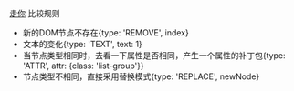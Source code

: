 [走你](https://juejin.im/post/5c8e5e4951882545c109ae9c)
比较规则
+ 新的DOM节点不存在{type: 'REMOVE', index}
+ 文本的变化{type: 'TEXT', text: 1}
+ 当节点类型相同时，去看一下属性是否相同，产生一个属性的补丁包{type: 'ATTR', attr: {class: 'list-group'}}
+ 节点类型不相同，直接采用替换模式{type: 'REPLACE', newNode}
